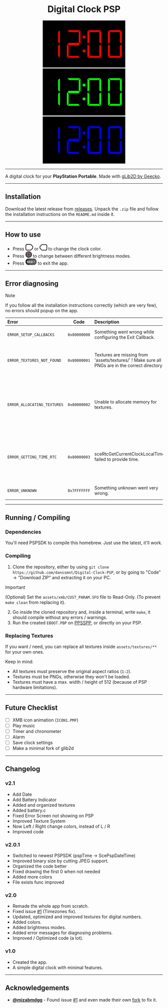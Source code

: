 <div align="center">
    <h1>Digital Clock PSP</h1>
</div>

<div align="center">
    <img src="./pictures/DigitalClockRed.webp" alt="Red Digital Clock" style="height: 150px;"/>
    <img src="./pictures/DigitalClockGreen.webp" alt="Green Digital Clock" style="height: 150px;"/>
    <img src="./pictures/DigitalClockBlue.webp" alt="Blue Digital Clock" style="height: 150px;"/>
</div>

---

A digital clock for your **PlayStation Portable**.
Made with [gLib2D by Geecko](https://github.com/libcg/gLib2D/).

---

## Installation

Download the latest release from [releases](https://github.com/danssmnt/Digital-Clock-PSP/releases). Unpack the ``.zip`` file and follow the installation instructions on the ``README.md`` inside it.

---

## How to use

 - Press <img src="./pictures/ButtonLeft.webp" alt="Left" style="height: 20px;"/> or <img src="./pictures/ButtonRight.webp" alt="Right" style="height: 20px;"/> to change the clock color.
 - Press <img src="./pictures/ButtonSquare.webp" alt="Square" style="height: 20px;"/> to change between different brightness modes.
 - Press <img src="./pictures/ButtonSelect.webp" alt="Select" style="height: 20px;"/> to exit the app.

---

## Error diagnosing
> [!NOTE]
> If you follow all the installation instructions correctly (which are very few), no errors should popup on the app.

|Error|Code|Description|More info.|
|:----|:--:|:----------|:--------|
|``ERROR_SETUP_CALLBACKS``|``0x80000000``|Something went wrong while configuring the Exit Callback.|Something is likely very wrong with your firmware?|
|``ERROR_TEXTURES_NOT_FOUND``|``0x80000001``|Textures are missing from 'assets/textures/' !  Make sure all PNGs are in the correct directory.|The most common, make sure the texture files (``0.png``, ``1.png``...) are in their correct directory (``assets/textures/``).
|``ERROR_ALLOCATING_TEXTURES``|``0x80000002``|Unable to allocate memory for textures.|Probably you're out of RAM, try enabling `High Memory Layout` in your CFW settings if that option is avaliable. Also, disabling all plugins should help too.|
|``ERROR_GETTING_TIME_RTC``|``0x80000003``|sceRtcGetCurrentClockLocalTime() failed to provide time.|Something is likely very wrong with your firmware? Either this or something is patching the function. Disabling all plugins might help?|
|``ERROR_UNKNOWN``|``0x7FFFFFFF``|Something unknown went very wrong.|This error shouldn't appear at all...|

---

## Running / Compiling

### Dependencies

You'll need PSPSDK to compile this homebrew. Just use the latest, it'll work.

### Compiling

 1. Clone the repository, either by using ``git clone https://github.com/danssmnt/Digital-Clock-PSP``, or by going to "Code" -> "Download ZIP" and extracting it on your PC.
 > [!IMPORTANT]
 > (Optional) Set the ``assets/xmb/CUST_PARAM.SFO`` file to Read-Only. (To prevent ``make clean`` from replacing it).
 2. Go inside the cloned repository and, inside a terminal, write ``make``, it should compile without any errors / warnings.
 3. Run the created ``EBOOT.PBP`` on [PPSSPP](https://ppsspp.org), or directly on your PSP.

### Replacing Textures

If you want / need, you can replace all textures inside ``assets/textures/**`` for your own ones.

Keep in mind:

 - All textures must preserve the original aspect ratios (``1:2``).
 - Textures must be PNGs, otherwise they won't be loaded.
 - Textures must have a max. width / height of 512 (because of PSP hardware limitations).


---

## Future Checklist

 - [ ] XMB icon animation (``ICON1.PMF``)
 - [ ] Play music
 - [ ] Timer and chronometer
 - [ ] Alarm
 - [ ] Save clock settings
 - [ ] Make a minimal fork of glib2d

---

## Changelog

### v2.1
 - Add Date
 - Add Battery Indicator
 - Added and organized textures
 - Added battery.c
 - Fixed Error Screen not showing on PSP
 - Improved Texture System
 - Now Left / Right change colors, instead of L / R
 - Improved code

### v2.0.1
 - Switched to newest PSPSDK (pspTime -> ScePspDateTime)
 - Improved binary size by cutting JPEG support.
 - Organized the code better
 - Fixed drawing the first 0 when not needed
 - Added more colors
 - File exists func improved

### v2.0
 - Remade the whole app from scratch.
 - Fixed issue [#1](https://github.com/danssmnt/Digital-Clock-PSP/issues/1) (Timezones fix).
 - Updated, optimized and improved textures for digital numbers.
 - Added colors.
 - Added brightness modes.
 - Added error messages for diagnosing problems.
 - Improved / Optimized code (a lot).

### v1.0
 - Created the app.
 - A simple digital clock with minimal features.

---

## Acknowledgements
 - [**@mizabmdgg**](https://github.com/mizabmdgg) - Found issue [#1](https://github.com/danssmnt/Digital-Clock-PSP/issues/1) and even made their own [fork](https://github.com/mizabmdgg/Digital-Clock-PSP/tree/main) to fix it.
